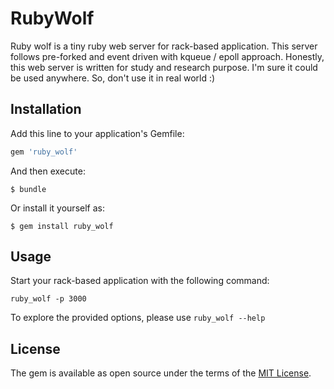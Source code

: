 # RubyWolf

Ruby wolf is a tiny ruby web server for rack-based application. This server follows pre-forked and event driven with kqueue / epoll approach. Honestly, this web server is written for study and research purpose. I'm sure it could be used anywhere. So, don't use it in real world :)

## Installation

Add this line to your application's Gemfile:

```ruby
gem 'ruby_wolf'
```

And then execute:

    $ bundle

Or install it yourself as:

    $ gem install ruby_wolf

## Usage

Start your rack-based application with the following command:

`ruby_wolf -p 3000`

To explore the provided options, please use `ruby_wolf --help`

## License

The gem is available as open source under the terms of the [MIT License](http://opensource.org/licenses/MIT).

